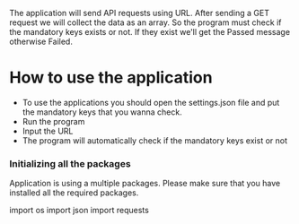 The application will send API requests using URL. After sending a GET request we will collect the data as an array.
So the program must check if the mandatory keys exists or not. If they exist we'll get the Passed message otherwise Failed.


# How to use the application

- To use the applications you should open the settings.json file and put the mandatory keys that you wanna check.
- Run the program
- Input the URL
- The program will automatically check if the mandatory keys exist or not

### Initializing all the packages

Application is using a multiple packages. Please make sure that you have installed all the required packages.

import os
import json
import requests




